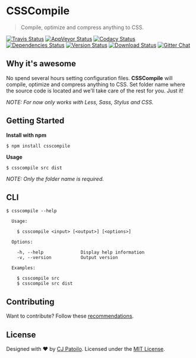 # CSSCompile

> Compile, optimize and compress anything to CSS.

[![Travis Status](https://travis-ci.org/cjpatoilo/csscompile.svg?branch=master)](https://travis-ci.org/cjpatoilo/csscompile?branch=master)
[![AppVeyor Status](https://ci.appveyor.com/api/projects/status/ddvb3deetsy4hbus?svg=true)](https://ci.appveyor.com/project/cjpatoilo/csscompile)
[![Codacy Status](https://img.shields.io/codacy/grade/acd168808f5445de9c7a859ccfa141c7/master.svg)](https://www.codacy.com/app/cjpatoilo/csscompile/dashboard)
[![Dependencies Status](https://david-dm.org/cjpatoilo/csscompile.svg)](https://david-dm.org/cjpatoilo/csscompile)
[![Version Status](https://badge.fury.io/js/csscompile.svg)](https://www.npmjs.com/package/csscompile)
[![Download Status](https://img.shields.io/npm/dt/csscompile.svg)](https://www.npmjs.com/package/csscompile)
[![Gitter Chat](https://img.shields.io/badge/gitter-join_the_chat-4cc61e.svg)](https://gitter.im/cjpatoilo/csscompile)


## Why it's awesome

No spend several hours setting configuration files. **CSSCompile** will compile, optimize and compress anything to CSS. Set folder name where the source code is located and we'll take care of the rest for you. Just it!

*NOTE: For now only works with Less, Sass, Stylus and CSS.*


## Getting Started

**Install with npm**

```
$ npm install csscompile
```

**Usage**

```
$ csscompile src dist
```

*NOTE: Only the folder name is required.*


## CLI

```
$ csscompile --help

  Usage:

    $ csscompile <input> [<output>] [<options>]

  Options:

    -h, --help              Display help information
    -v, --version           Output version

  Examples:

    $ csscompile src
    $ csscompile src dist
```


## Contributing

Want to contribute? Follow these [recommendations](https://github.com/cjpatoilo/csscompile/blob/master/.github/contributing.md).


## License

Designed with ♥ by [CJ Patoilo](http://twitter.com/cjpatoilo). Licensed under the [MIT License](http://cjpatoilo.mit-license.org).
